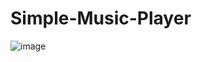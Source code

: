 # Simple-Music-Player

![image](https://user-images.githubusercontent.com/67475451/128622297-dc43b0dc-fa02-4ff0-aec4-aeaf5a51ac61.png)

